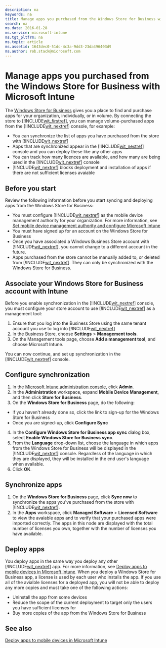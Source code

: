 ```yaml
---
description: na
keywords: na
title: Manage apps you purchased from the Windows Store for Business with Microsoft Intune
search: na
ms.date: 2016-01-28
ms.service: microsoft-intune
ms.tgt_pltfrm: na
ms.topic: article
ms.assetid: 1643dec0-51dc-4c3a-9dd3-23da496403d9
ms.author: rob.stack@microsoft.com
---
```

# Manage apps you purchased from the Windows Store for Business with Microsoft Intune
The [Windows Store for Business](https://www.microsoft.com/business-store) gives you a place to find and purchase apps for your organization, individually, or in volume. By connecting the store to [!INCLUDE[wit_firstref](/Token/wit_firstref.xml)], you can manage volume-purchased apps from the [!INCLUDE[wit_nextref](/Token/wit_nextref.xml)] console, for example:
* You can synchronize the list of apps you have purchased from the store with [!INCLUDE[wit_nextref](/Token/wit_nextref.xml)]
* Apps that are synchronized appear in the [!INCLUDE[wit_nextref](/Token/wit_nextref.xml)] console and you can deploy these like any other apps
* You can track how many licences are available, and how many are being used in the [!INCLUDE[wit_nextref](/Token/wit_nextref.xml)] console
* [!INCLUDE[wit_nextref](/Token/wit_nextref.xml)] blocks deployment and installation of apps if there are not sufficient licenses avaiable

## Before you start
Review the following information before you start syncing and deploying apps from the Windows Store for Business:
* You must configure [!INCLUDE[wit_nextref](/Token/wit_nextref.xml)] as the mobile device management authority for your organization. For more information, see [Set mobile device management authority and configure Microsoft Intune](Set_mobile_device_management_authority_and_configure_Microsoft_Intune.md)
* You must have signed up for an account on the Windows Store for Business
* Once you have associated a Windows Business Store account with [!INCLUDE[wit_nextref](/Token/wit_nextref.xml)], you cannot change to a different account in the future.
* Apps purchased from the store cannot be manually added to, or deleted from [!INCLUDE[wit_nextref](/Token/wit_nextref.xml)]. They can only be synchronized with the Windows Store for Business.

## Associate your Windows Store for Business account with Intune
Before you enable synchronization in the [!INCLUDE[wit_nextref](/Token/wit_nextref.xml)] console, you must configure your store account to use [!INCLUDE[wit_nextref](/Token/wit_nextref.xml)] as a management tool:
1. Ensure that you log into the Business Store using the same tenant account you use to log into [!INCLUDE[wit_nextref](/Token/wit_nextref.xml)]
2. In the Business Store, choose **Settings** > **Management tools**.
3. On the Management tools page, choose **Add a management tool**, and choose Microsoft Intune.

You can now continue, and set up synchronization in the [!INCLUDE[wit_nextref](/Token/wit_nextref.xml)] console.

## Configure synchronization

1. In the [Microsoft Intune administration console](https://manage.microsoft.com), click **Admin**.
2. In the **Administration** workspace, expand **Mobile Device Management**, and then click **Store for Business**.
3. On the **Windows Store for Business** page, do the following:
* If you haven't already done so, click the link to sign-up for the Windows Store for Business
* Once you are signed-up, click **Configure Sync**
4. In the **Configure Windows Store for Business app sync** dialog box, select **Enable Windows Store for Business sync**.
5. From the **Language** drop-down list, choose the language in which apps from the Windows Store for Business will be displayed in the [!INCLUDE[wit_nextref](/Token/wit_nextref.xml)] console. Regardless of the language in which they are displayed, they will be installed in the end user's language when available.
6. Click **OK**.

## Synchronize apps

1. On the **Windows Store for Business** page, click **Sync now** to synchronize the apps you've purchased from the store with [!INCLUDE[wit_nextref](/Token/wit_nextref.xml)].
2. In the **Apps** workspace, click **Managed Software** > **Licensed Software** to view the avaiable apps and to verify that your purchased apps were imported correctly.
The apps in this node are displayed with the total number of licenses you own, together with the number of licenses you have available.

## Deploy apps

You deploy apps in the same way you deploy any other [!INCLUDE[wit_nextref](/Token/wit_nextref.xml)] app. For more information, see [Deploy apps to mobile devices in Microsoft Intune](Deploy_apps_to_mobile_devices_in_Microsoft_Intune.md).
When you deploy a Windows Store for Business app, a license is used by each user who installs the app. If you use all of the avialble licenses for a deployed app, you will not be able to deploy any more copies and must take one of the following actions:
* Uninstall the app from some devices
* Reduce the scope of the current deployment to target only the users you have sufficient licenses for
* Buy more copies of the app from the Windows Store for Business


## See also
[Deploy apps to mobile devices in Microsoft Intune](Deploy_apps_to_mobile_devices_in_Microsoft_Intune.md)


